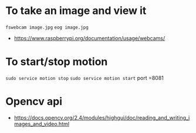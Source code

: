 # To take an image and view it
`fswebcam image.jpg`
`eog image.jpg`

* https://www.raspberrypi.org/documentation/usage/webcams/

# To start/stop motion
`sudo service motion stop`
`sudo service motion start`
port =8081

# Opencv api
* https://docs.opencv.org/2.4/modules/highgui/doc/reading_and_writing_images_and_video.html